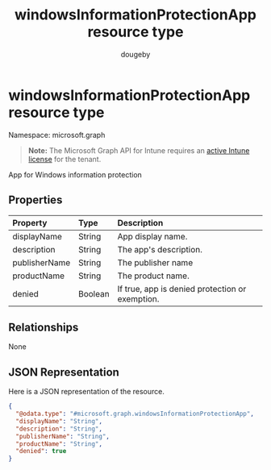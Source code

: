 ﻿---
title: "windowsInformationProtectionApp resource type"
description: "App for Windows information protection"
author: "dougeby"
localization_priority: Normal
ms.prod: "intune"
doc_type: resourcePageType
---

# windowsInformationProtectionApp resource type

Namespace: microsoft.graph

> **Note:** The Microsoft Graph API for Intune requires an [active Intune license](https://go.microsoft.com/fwlink/?linkid=839381) for the tenant.

App for Windows information protection

## Properties

| Property      | Type    | Description                                     |
| :------------ | :------ | :---------------------------------------------- |
| displayName   | String  | App display name.                               |
| description   | String  | The app's description.                          |
| publisherName | String  | The publisher name                              |
| productName   | String  | The product name.                               |
| denied        | Boolean | If true, app is denied protection or exemption. |

## Relationships

None

## JSON Representation

Here is a JSON representation of the resource.

<!-- {
  "blockType": "resource",
  "@odata.type": "microsoft.graph.windowsInformationProtectionApp"
}
-->

```json
{
  "@odata.type": "#microsoft.graph.windowsInformationProtectionApp",
  "displayName": "String",
  "description": "String",
  "publisherName": "String",
  "productName": "String",
  "denied": true
}
```
